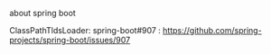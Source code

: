 about spring boot 

ClassPathTldsLoader:
    spring-boot#907 : https://github.com/spring-projects/spring-boot/issues/907
